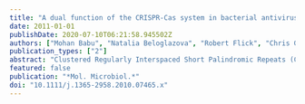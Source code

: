 ```yaml
---
title: "A dual function of the CRISPR-Cas system in bacterial antivirus immunity and DNA repair."
date: 2011-01-01
publishDate: 2020-07-10T06:21:58.945502Z
authors: ["Mohan Babu", "Natalia Beloglazova", "Robert Flick", "Chris Graham", "Tatiana Skarina", "Boguslaw Nocek", "Alla Gagarinova", "Oxana Pogoutse", "Greg Brown", "Andrew Binkowski", "Sadhna Phanse", "Andrzej Joachimiak", "Eugene V Koonin", "Alexei Savchenko", "Andrew Emili", "Jack Greenblatt", "Aled M Edwards", "Alexander F Yakunin"]
publication_types: ["2"]
abstract: "Clustered Regularly Interspaced Short Palindromic Repeats (CRISPRs) and the associated proteins (Cas) comprise a system of adaptive immunity against viruses and plasmids in prokaryotes. Cas1 is a CRISPR-associated protein that is common to all CRISPR-containing prokaryotes but its function remains obscure. Here we show that the purified Cas1 protein of Escherichia coli (YgbT) exhibits nuclease activity against single-stranded and branched DNAs including Holliday junctions, replication forks and 5'-flaps. The crystal structure of YgbT and site-directed mutagenesis have revealed the potential active site. Genome-wide screens show that YgbT physically and genetically interacts with key components of DNA repair systems, including recB, recC and ruvB. Consistent with these findings, the ygbT deletion strain showed increased sensitivity to DNA damage and impaired chromosomal segregation. Similar phenotypes were observed in strains with deletion of CRISPR clusters, suggesting that the function of YgbT in repair involves interaction with the CRISPRs. These results show that YgbT belongs to a novel, structurally distinct family of nucleases acting on branched DNAs and suggest that, in addition to antiviral immunity, at least some components of the CRISPR-Cas system have a function in DNA repair."
featured: false
publication: "*Mol. Microbiol.*"
doi: "10.1111/j.1365-2958.2010.07465.x"
---
```


